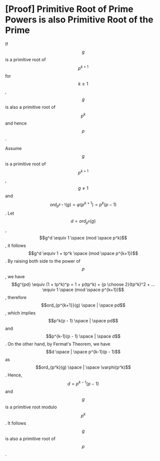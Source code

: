 # \[Proof] Primitive Root of Prime Powers is also Primitive Root of the Prime

If $$g$$ is a primitive root of $$p^{k+1}$$ for $$k \ge 1$$, $$g$$ is also a primitive root of $$p^k$$ and hence $$p$$.

Assume $$g$$ is a primitive root of $$p^{k+1}$$, $$g \not = 1$$ and $$ord_{p^{k+1}}(g) = \varphi(p^{k+1}) = p^k(p-1)$$. Let $$d = ord_{p^k}(g)$$, $$g^d \equiv 1 \space (mod \space p^k)$$, it follows $$g^d \equiv 1 + tp^k \space (mod \space p^{k+1})$$. By raising both side to the power of $$p$$, we have $$g^{pd} \equiv (1 + tp^k)^p = 1 + p(tp^k) + {p \choose 2}(tp^k)^2 + ... \equiv 1 \space (mod \space p^{k+1})$$, therefore$$ord_{p^{k+1}}(g) \space | \space pd$$, which implies $$p^k(p - 1) \space | \space pd$$ and $$p^{k-1}(p - 1) \space | \space d$$. On the other hand, by Fermat's Theorem, we have $$d \space | \space p^{k-1}(p - 1)$$ as $$ord_{p^k}(g) \space | \space \varphi(p^k)$$. Hence, $$d = p^{k-1}(p-1)$$ and $$g$$ is a primitive root modulo $$p^k$$. It follows $$g$$ is also a primitive root of $$p$$.

